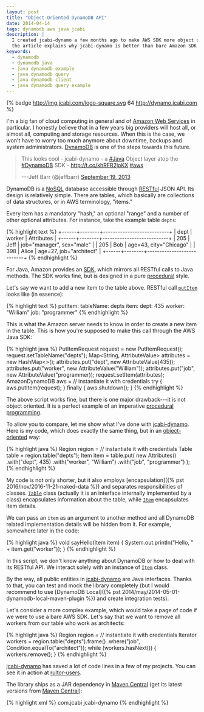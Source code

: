 ```yaml
---
layout: post
title: "Object-Oriented DynamoDB API"
date: 2014-04-14
tags: dynamodb aws java jcabi
description: |
  I created jcabi-dynamo a few months ago to make AWS SDK more object oriented;
  the article explains why jcabi-dynamo is better than bare Amazon SDK
keywords:
  - dynamodb
  - dynamodb java
  - java dynamodb example
  - java dynamodb query
  - java dynamodb client
  - java dynamodb query example
---
```


{% badge http://img.jcabi.com/logo-square.svg 64 http://dynamo.jcabi.com %}

I'm a big fan of cloud computing in general and of
[Amazon Web Services](http://aws.amazon.com/) in particular. I honestly believe that in a
few years big providers will host all, or almost all, computing and storage
resources. When this is the case, we won't have to worry too much anymore about
downtime, backups and system administrators.
[DynamoDB](http://aws.amazon.com/dynamodb/) is one of the steps towards this
future.

<blockquote class="twitter-tweet" lang="en"><p>This looks cool - jcabi-dynamo - a <a href="https://twitter.com/search?q=%23Java&amp;src=hash">#Java</a> Object layer atop the <a href="https://twitter.com/search?q=%23DynamoDB&amp;src=hash">#DynamoDB</a> SDK - <a href="http://t.co/khRFR2joKX">http://t.co/khRFR2joKX</a> <a href="https://twitter.com/search?q=%23aws&amp;src=hash">#aws</a></p>---Jeff Barr (@jeffbarr) <a href="https://twitter.com/jeffbarr/statuses/380813867971915777">September 19, 2013</a></blockquote>
<script async='' src="http://platform.twitter.com/widgets.js" charset="utf-8"></script>

<!--more-->

DynamoDB is a [NoSQL](http://en.wikipedia.org/wiki/NoSQL) database accessible
through [RESTful](http://en.wikipedia.org/wiki/Representational_state_transfer)
JSON API. Its design is relatively simple. There are tables, which basically
are collections of data structures, or in AWS terminology, "items."

Every item has a mandatory "hash," an optional "range" and a number of other
optional attributes. For instance, take the example table `depts`:

{% highlight text %}
+------+--------+---------------------------+
| dept | worker | Attributes                |
+------+--------+---------------------------+
| 205  | Jeff   | job="manager", sex="male" |
| 205  | Bob    | age=43, city="Chicago"    |
| 398  | Alice  | age=27, job="architect"   |
+------+--------+---------------------------+
{% endhighlight %}

For Java, Amazon provides an
[SDK](https://aws.amazon.com/documentation/sdkforjava/), which mirrors all
RESTful calls to Java methods. The SDK works fine, but is designed in a pure
[procedural](http://en.wikipedia.org/wiki/Procedural_programming) style.

Let's say we want to add a new item to the table above. RESTful call
[`putItem`](http://docs.aws.amazon.com/amazondynamodb/latest/APIReference/API_PutItem.html)
looks like (in essence):

{% highlight text %}
putItem:
  tableName: depts
  item:
    dept: 435
    worker: "William"
    job: "programmer"
{% endhighlight %}

This is what the Amazon server needs to know in order to create a new item in
the table. This is how you're supposed to make this call through the AWS Java
SDK:

{% highlight java %}
PutItemRequest request = new PutItemRequest();
request.setTableName("depts");
Map<String, AttributeValue> attributes = new HashMap<>();
attributes.put("dept", new AttributeValue(435));
attributes.put("worker", new AttributeValue("William"));
attributes.put("job", new AttributeValue("programmer));
request.setItem(attributes);
AmazonDynamoDB aws = // instantiate it with credentials
try {
  aws.putItem(request);
} finally {
  aws.shutdown();
}
{% endhighlight %}

The above script works fine, but there is one major drawback---it is not
object oriented. It is a perfect example of an imperative [procedural
programming](http://en.wikipedia.org/wiki/Procedural_programming).

To allow you to compare, let me show what I've done with
[jcabi-dynamo](http://dynamo.jcabi.com). Here is my code, which does exactly the
same thing, but in an
[object-oriented](http://en.wikipedia.org/wiki/Object-oriented_programming) way:

{% highlight java %}
Region region = // instantiate it with credentials
Table table = region.table("depts");
Item item = table.put(
  new Attributes()
    .with("dept", 435)
    .with("worker", "William")
    .with("job", "programmer")
);
{% endhighlight %}

My code is not only shorter, but it also employs
[encapsulation]({% pst 2016/nov/2016-11-21-naked-data %}) and separates
responsibilities of classes.
[`Table`](http://dynamo.jcabi.com/apidocs-0.10/com/jcabi/dynamo/Table.html)
class (actually it is an interface internally implemented by a class)
encapsulates information about the table, while
[`Item`](http://dynamo.jcabi.com/apidocs-0.10/com/jcabi/dynamo/Item.html)
encapsulates item details.

We can pass an `item` as an argument to another method and all DynamoDB related
implementation details will be hidden from it. For example, somewhere later in
the code:

{% highlight java %}
void sayHello(Item item) {
  System.out.println("Hello, " + item.get("worker"));
}
{% endhighlight %}

In this script, we don't know anything about DynamoDB or how to deal with its
RESTful API. We interact solely with an instance of
[`Item`](http://dynamo.jcabi.com/apidocs-0.10/com/jcabi/dynamo/Item.html) class.

By the way, all public entities in [jcabi-dynamo](http://dynamo.jcabi.com) are
Java interfaces. Thanks to that, you can test and mock the library completely
(but I would recommend to use
[DynamoDB Local]({% pst 2014/may/2014-05-01-dynamodb-local-maven-plugin %})
and create integration tests).

Let's consider a more complex example, which would take a page of code if we
were to use a bare AWS SDK. Let's say that we want to remove all workers from
our table who work as architects:

{% highlight java %}
Region region = // instantiate it with credentials
Iterator<Item> workers = region.table("depts").frame()
  .where("job", Condition.equalTo("architect"));
while (workers.hasNext()) {
  workers.remove();
}
{% endhighlight %}

[jcabi-dynamo](http://dynamo.jcabi.com) has saved a lot of code lines in a few
of my projects. You can see it in action at
[rultor-users](https://github.com/rultor/rultor/tree/rultor-0.2/rultor-users/src/main/java/com/rultor/users).

The library ships as a JAR dependency in [Maven
Central](http://repo1.maven.org/maven2/com/jcabi/jcabi-dynamo)
(get its latest versions from [Maven Central](http://search.maven.org/)):

{% highlight xml %}
<dependency>
  <groupId>com.jcabi</groupId>
  <artifactId>jcabi-dynamo</artifactId>
</dependency>
{% endhighlight %}
